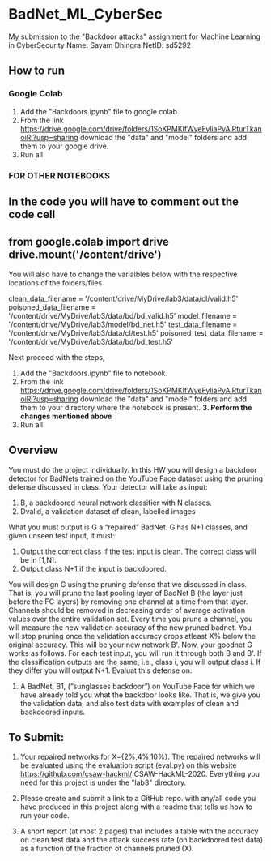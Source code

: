 # BadNet_ML_CyberSec
My submission to the "Backdoor attacks" assignment for Machine Learning in CyberSecurity
Name: Sayam Dhingra
NetID: sd5292

## How to run 

### Google Colab
1. Add the "Backdoors.ipynb" file to google colab.
2. From the link https://drive.google.com/drive/folders/1SoKPMKlfWyeFyliaPyAiRturTkanoiRl?usp=sharing download the "data" and "model" folders and add them to your google drive.
4. Run all 

### FOR OTHER NOTEBOOKS
In the code you will have to comment out the code cell 
---
from google.colab import drive 
drive.mount('/content/drive')
---

You will also have to change the varialbles below with the respective locations of the folders/files

clean_data_filename = '/content/drive/MyDrive/lab3/data/cl/valid.h5'
poisoned_data_filename = '/content/drive/MyDrive/lab3/data/bd/bd_valid.h5'
model_filename = '/content/drive/MyDrive/lab3/model/bd_net.h5'
test_data_filename = '/content/drive/MyDrive/lab3/data/cl/test.h5'
poisoned_test_data_filename = '/content/drive/MyDrive/lab3/data/bd/bd_test.h5'

Next proceed with the steps, 

1. Add the "Backdoors.ipynb" file to notebook.
2. From the link https://drive.google.com/drive/folders/1SoKPMKlfWyeFyliaPyAiRturTkanoiRl?usp=sharing download the "data" and "model" folders and add them to your directory where the notebook is present.
**3. Perform the changes mentioned above**
4. Run all 

## Overview 
You must do the project individually. In this HW you will design a backdoor detector for
BadNets trained on the YouTube Face dataset using the pruning defense discussed in
class. Your detector will take as input:

1. B, a backdoored neural network classifier with N classes.
2. Dvalid, a validation dataset of clean, labelled images

What you must output is G a “repaired” BadNet. G has N+1 classes, and given unseen test
input, it must:

1. Output the correct class if the test input is clean. The correct class will be in [1,N].
2. Output class N+1 if the input is backdoored.

You will design G using the pruning defense that we discussed in class. That is, you will prune
the last pooling layer of BadNet B (the layer just before the FC layers) by removing one
channel at a time from that layer. Channels should be removed in decreasing order of average
activation values over the entire validation set. Every time you prune a channel, you will
measure the new validation accuracy of the new pruned badnet. You will stop pruning once the
validation accuracy drops atleast X% below the original accuracy. This will be your new
network B'.
Now, your goodnet G works as follows. For each test input, you will run it through both B and
B'. If the classification outputs are the same, i.e., class i, you will output class i. If they differ you
will output N+1. Evaluat this defense on:

1. A BadNet, B1, (“sunglasses backdoor”) on YouTube Face for which we have already
told you what the backdoor looks like. That is, we give you the validation data, and
also test data with examples of clean and backdoored inputs.

## To Submit: 

1. Your repaired networks for X={2%,4%,10%}. The repaired networks will be evaluated
using the evaluation script (eval.py) on this website https://github.com/csaw-hackml/
CSAW-HackML-2020. Everything you need for this project is under the "lab3" directory.

2. Please create and submit a link to a GitHub repo. with any/all code you have produced in
this project along with a readme that tells us how to run your code.

3. A short report (at most 2 pages) that includes a table with the accuracy on clean test data
and the attack success rate (on backdoored test data) as a function of the fraction of
channels pruned (X).


